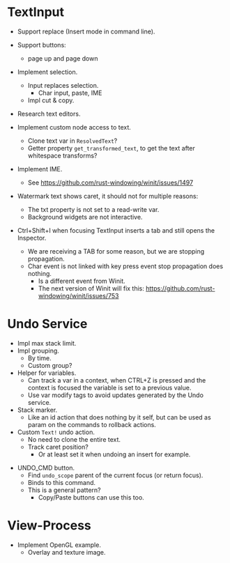 # TextInput

* Support replace (Insert mode in command line).
* Support buttons:
    - page up and page down
* Implement selection.
    - Input replaces selection.
        - Char input, paste, IME
    - Impl cut & copy.
* Research text editors.

* Implement custom node access to text.
    - Clone text var in `ResolvedText`?
    - Getter property `get_transformed_text`, to get the text after whitespace transforms?

* Implement IME.
    - See https://github.com/rust-windowing/winit/issues/1497

* Watermark text shows caret, it should not for multiple reasons:
    - The txt property is not set to a read-write var.
    - Background widgets are not interactive.

* Ctrl+Shift+I when focusing TextInput inserts a tab and still opens the Inspector.
    - We are receiving a TAB for some reason, but we are stopping propagation.
    - Char event is not linked with key press event stop propagation does nothing.
        - Is a different event from Winit.
        - The next version of Winit will fix this: https://github.com/rust-windowing/winit/issues/753

# Undo Service

* Impl max stack limit.
* Impl grouping.
    - By time.
    - Custom group?
* Helper for variables.
    - Can track a var in a context, when CTRL+Z is pressed and the context is focused
      the variable is set to a previous value.
    - Use var modify tags to avoid updates generated by the Undo service.
* Stack marker.
    - Like an id action that does nothing by it self, but can be used as
      param on the commands to rollback actions.
* Custom `Text!` undo action.
    - No need to clone the entire text.
    - Track caret position?
        - Or at least set it when undoing an insert for example.
- UNDO_CMD button.
    - Find `undo_scope` parent of the current focus (or return focus).
    - Binds to this command.
    - This is a general pattern?
        - Copy/Paste buttons can use this too.

# View-Process

* Implement OpenGL example.
    - Overlay and texture image.
